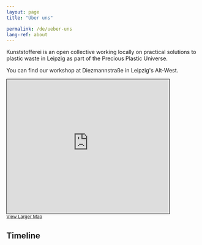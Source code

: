 ```yaml
---
layout: page
title: "Über uns"

permalink: /de/ueber-uns
lang-ref: about
---
```


Kunststofferei is an open collective working locally on practical solutions to plastic waste in Leipzig as part of the Precious Plastic Universe.

You can find our workshop at Diezmannstraße in Leipzig's Alt-West.

<iframe width="425" height="350" frameborder="0" scrolling="no" marginheight="0" marginwidth="0" src="https://www.openstreetmap.org/export/embed.html?bbox=12.312583923339846%2C51.31455022843863%2C12.319664955139162%2C51.31750747885704&amp;layer=mapnik&amp;marker=51.31602887747642%2C12.316124439239502" style="border: 1px solid black"></iframe><br/><small><a href="https://www.openstreetmap.org/?mlat=51.31603&amp;mlon=12.31612#map=18/51.31603/12.31612">View Larger Map</a></small>

## Timeline
